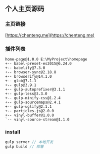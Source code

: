 ## 个人主页源码

### 主页链接
[https://chenteng.me](https://chenteng.me)

### 插件列表
```
home-page@1.0.0 E:\MyProject\homepage
+-- babel-preset-es2015@6.24.0
+-- babelify@7.3.0
+-- browser-sync@2.18.8
+-- browserify@14.1.0
+-- glob@7.1.1
+-- gulp@3.9.1
+-- gulp-autoprefixer@3.1.1
+-- gulp-less@3.3.0
+-- gulp-minify-css@1.2.4
+-- gulp-sourcemaps@2.4.1
+-- gulp-uglify@2.1.1
+-- particles.js@2.0.0
+-- vinyl-buffer@1.0.0
`-- vinyl-source-stream@1.1.0
```

### install
```js
gulp server // 本地开发
gulp build // 部署
```